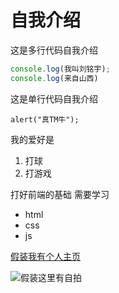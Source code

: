 # 自我介绍

这是多行代码自我介绍
```javascript
console.log(我叫刘铭宇);
console.log(来自山西)
```

这是单行代码自我介绍

`
alert("真TM牛");
`

我的爱好是
1. 打球
2. 打游戏

打好前端的基础 需要学习
* html
* css
* js

[假装我有个人主页](http://www.google.com)

![假装这里有自拍](Liu.jpg)
